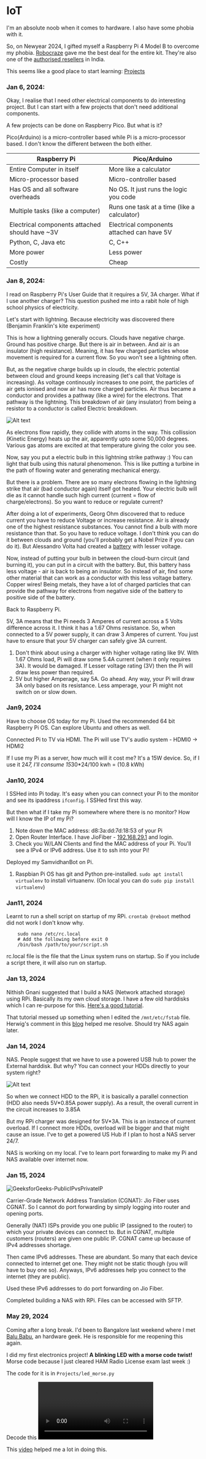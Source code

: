# IoT

I'm an absolute noob when it comes to hardware. I also have some phobia with it.

So, on Newyear 2024, I gifted myself a Raspberry Pi 4 Model B to overcome my phobia. [Robocraze](https://robocraze.com/products/raspberry-pi4-model-b-4gb-ultimate-kit-with-pi4-model-b-4gb-case-power-adapter-heatsink-fan-hdmi-cable-ethernet-cable-16gb-sd-card-sensors-and-manual) gave me the best deal for the entire kit. They're also one of the [authorised resellers](https://www.raspberrypi.com/resellers/?q=India&country=1) in India.

This seems like a good place to start learning: [Projects](https://projects.raspberrypi.org/en/projects?hardware%5B%5D=raspberry-pi)

### Jan 6, 2024:
Okay, I realise that I need other electrical components to do interesting project. But I can start with a few projects that don't need additional components. 

A few projects can be done on Raspberry Pico. But what is it?

Pico(Arduino) is a micro-controller based while Pi is a micro-processor based. I don't know the different between the both either.



| Raspberry Pi    | Pico/Arduino |
| -------- | ------- |
| Entire Computer in itself  | More like a calculator    |
| Micro-processor based | Micro-controller based     |
| Has OS and all software overheads    | No OS. It just runs the logic you code |
| Multiple tasks (like a computer)   | Runs one task at a time (like a calculator) |
| Electrical components attached should have ~3V   | Electrical components attached can have 5V |
| Python, C, Java etc  | C, C++|
| More power  | Less power |
| Costly  | Cheap |

### Jan 8, 2024:

I read on Raspberry Pi's User Guide that it requires a 5V, 3A charger. What if I use another charger? This question pushed me into a rabit hole of high school physics of electricity.

Let's start with lightning. Because electricity was discovered there (Benjamin Franklin's kite experiment)

This is how a lightning generally occurs. Clouds have negative charge. Ground has positive charge. But there is air in between. And air is an insulator (high resistance). Meaning, it has few charged particles whose movement is required for a current flow. So you won't see a lightning often.

But, as the negative charge builds up in clouds, the electric potential between cloud and ground keeps increasing (let's call that Voltage is increasing). As voltage continously increases to one point, the particles of air gets ionised and now air has more charged particles. Air thus became a conductor and provides a pathway (like a wire) for the electrons. That pathway is the lightning. This breakdown of air (any insulator) from being a resistor to a conductor is called Electric breakdown.

![Alt text](assets/lightning.png)

As electrons flow rapidly, they collide with atoms in the way. This collission (Kinetic Energy) heats up the air, apparently upto some 50,000 degrees. Various gas atoms are excited at that temperature giving the color you see.

Now, say you put a electric bulb in this lightning strike pathway :) You can light that bulb using this natural phenomenon. This is like putting a turbine in the path of flowing water and generating mechanical energy.

But there is a problem. There are so many electrons flowing in the lightning strike that air (bad conductor again) itself got heated. Your electric bulb will die as it cannot handle such high current (current = flow of charge/electrons). So you want to reduce or regulate current?

After doing a lot of experiments, Georg Ohm discovered that to reduce current you have to reduce Voltage or increase resistance. Air is already one of the highest resistance substances. You cannot find a bulb with more resistance than that. So you have to reduce voltage. I don't think you can do it between clouds and ground (you'll probably get a Nobel Prize if you can do it). But Alessandro Volta had created a [battery](https://www.youtube.com/watch?v=9OVtk6G2TnQ) with lesser voltage.

Now, instead of putting your bulb in between the cloud-burn circuit (and burning it), you can put in a circuit with the battery. But, this battery hass less voltage - air is back to being an insulator. So instead of air, find some other material that can work as a conductor with this less voltage battery. Copper wires! Being metals, they have a lot of charged particles that can provide the pathway for electrons from negative side of the battery to positive side of the battery.

Back to Raspberry Pi.

5V, 3A means that the Pi needs 3 Amperes of current across a 5 Volts difference across it. I think it has a 1.67 Ohms resistance. So, when connected to a 5V power supply, it can draw 3 Amperes of current. You just have to ensure that your 5V charger can safely give 3A current.
1. Don't think about using a charger with higher voltage rating like 9V. With 1.67 Ohms load, Pi will draw some 5.4A current (when it only requires 3A). It would be damaged. If Lesser voltage rating (3V) then the Pi will draw less power than required.
2. 5V but higher Amperage, say 5A. Go ahead. Any way, your Pi will draw 3A only based on its resistance. Less amperage, your Pi might not switch on or slow down.


### Jan9, 2024

Have to choose OS today for my Pi. Used the recommended 64 bit Raspberry Pi OS. Can explore Ubuntu and others as well.

Connected Pi to TV via HDMI. The Pi will use TV's audio system - HDMI0 -> HDMI2 

If I use my Pi as a server, how much will it cost me? It's a 15W device. So, if I use it 24*7, I'll consume 15*30*24/100 kwh = (10.8 kWh)

### Jan10, 2024

I SSHed into Pi today. It's easy when you can connect your Pi to the monitor and see its ipaddress ```ifconfig```. I SSHed first this way.

But then what if I take my Pi somewhere where there is no monitor? How will I know the IP of my Pi?

1. Note down the MAC address: d8:3a:dd:7d:18:53 of your Pi
2. Open Router Interface. I have JioFiber - [192.168.29.1](192.168.29.1) and login.
3. Check you W/LAN Clients and find the MAC address of your Pi. You'll see a IPv4 or IPv6 address. Use it to ssh into your Pi!

Deployed my SamvidhanBot on Pi.
1. Raspbian Pi OS has git and Python pre-installed. `sudo apt install virtualenv` to install virtuanenv. (On local you can do `sudo pip install virtualenv`)

### Jan11, 2024

Learnt to run a shell script on startup of my RPi. `crontab @reboot` method did not work I don't know why.

        sudo nano /etc/rc.local
        # Add the following before exit 0
        /bin/bash /path/to/your/script.sh

rc.local file is the file that the Linux system runs on startup. So if you include a script there, it will also run on startup.

### Jan 13, 2024

Nithish Gnani suggested that I build a NAS (Network attached storage) using RPi. Basically its my own cloud storage. I have a few old harddisks which I can re-purpose for this. [Here's a good tutorial](https://www.pcmag.com/how-to/how-to-turn-a-raspberry-pi-into-a-nas-for-whole-home-file-sharing).

That tutorial messed up something when I edited the `/mnt/etc/fstab` file. Herwig's comment in this [blog](https://www.htgsd.com/information-technology/fix-rpi-with-cannot-open-access-to-console-the-root-account-is-locked/) helped me resolve. Should try NAS again later.

### Jan 14, 2024
NAS. People suggest that we have to use a powered USB hub to power the External harddisk. But why? You can connect your HDDs directly to your system right?

![Alt text](assets/powered-usb-hub-circuit.jpeg)

So when we connect HDD to the RPi, it is basically a parallel connection (HDD also needs 5V*0.85A power supply). As a result, the overall current in the circuit increases to 3.85A

But my RPi charger was designed for 5V*3A. This is an instance of current overload. If I connect more HDDs, overload will be bigger and that might cause an issue. I've to get a powered US Hub if I plan to host a NAS server 24/7. 

NAS is working on my local. I've to learn port forwarding to make my Pi and NAS available over internet now.

### Jan 15, 2024

![GeeksforGeeks-PublicIPvsPrivateIP](assets/public-private-ip.png)

Carrier-Grade Network Address Translation (CGNAT): Jio Fiber uses CGNAT. So I cannot do port forwarding by simply logging into router and opening ports.

Generally (NAT) ISPs provide you one public IP (assigned to the router) to which your private devices can connect to. But in CGNAT, multiple customers (routers) are given one public IP. CGNAT came up because of IPv4 addresses shortage.

Then came IPv6 addresses. These are abundant. So many that each device connected to internet get one. They might not be static though (you will have to buy one so). Anyways, IPv6 addresses help you connect to the internet (they are public).

Used these IPv6 addresses to do port forwarding on Jio Fiber.

Completed building a NAS with RPi. Files can be accessed with SFTP.

### May 29, 2024

Coming after a long break. I'd been to Bangalore last weekend where I met [Balu Babu](https://x.com/AskBaluBabu), an hardware geek. He is responsible for me reopening this again.

I did my first electronics project! **A blinking LED with a morse code twist!** Morse code because I just cleared HAM Radio License exam last week :)

The code for it is in `Projects/led_morse.py`

Decode this
<video controls src="assets/world.mp4" title="Hello World - Morse LED"></video>

This [video](https://www.youtube.com/watch?v=CL39xCXdU64) helped me a lot in doing this.
